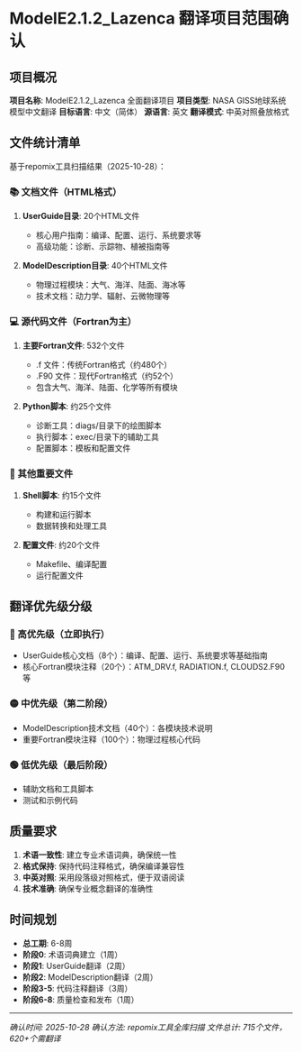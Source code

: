 # ModelE2.1.2_Lazenca 翻译项目范围确认

## 项目概况

**项目名称**: ModelE2.1.2_Lazenca 全面翻译项目
**项目类型**: NASA GISS地球系统模型中文翻译
**目标语言**: 中文（简体）
**源语言**: 英文
**翻译模式**: 中英对照叠放格式

## 文件统计清单

基于repomix工具扫描结果（2025-10-28）：

### 📚 文档文件（HTML格式）
1. **UserGuide目录**: 20个HTML文件
   - 核心用户指南：编译、配置、运行、系统要求等
   - 高级功能：诊断、示踪物、植被指南等

2. **ModelDescription目录**: 40个HTML文件
   - 物理过程模块：大气、海洋、陆面、海冰等
   - 技术文档：动力学、辐射、云微物理等

### 💻 源代码文件（Fortran为主）
1. **主要Fortran文件**: 532个文件
   - .f 文件：传统Fortran格式（约480个）
   - .F90 文件：现代Fortran格式（约52个）
   - 包含大气、海洋、陆面、化学等所有模块

2. **Python脚本**: 约25个文件
   - 诊断工具：diags/目录下的绘图脚本
   - 执行脚本：exec/目录下的辅助工具
   - 配置脚本：模板和配置文件

### 🔧 其他重要文件
1. **Shell脚本**: 约15个文件
   - 构建和运行脚本
   - 数据转换和处理工具

2. **配置文件**: 约20个文件
   - Makefile、编译配置
   - 运行配置文件

## 翻译优先级分级

### 🔴 高优先级（立即执行）
- UserGuide核心文档（8个）：编译、配置、运行、系统要求等基础指南
- 核心Fortran模块注释（20个）：ATM_DRV.f, RADIATION.f, CLOUDS2.F90等

### 🟡 中优先级（第二阶段）
- ModelDescription技术文档（40个）：各模块技术说明
- 重要Fortran模块注释（100个）：物理过程核心代码

### 🟢 低优先级（最后阶段）
- 辅助文档和工具脚本
- 测试和示例代码

## 质量要求

1. **术语一致性**: 建立专业术语词典，确保统一性
2. **格式保持**: 保持代码注释格式，确保编译兼容性
3. **中英对照**: 采用段落级对照格式，便于双语阅读
4. **技术准确**: 确保专业概念翻译的准确性

## 时间规划

- **总工期**: 6-8周
- **阶段0**: 术语词典建立（1周）
- **阶段1**: UserGuide翻译（2周）
- **阶段2**: ModelDescription翻译（2周）
- **阶段3-5**: 代码注释翻译（3周）
- **阶段6-8**: 质量检查和发布（1周）

---
*确认时间: 2025-10-28*
*确认方法: repomix工具全库扫描*
*文件总计: 715个文件，620+个需翻译*